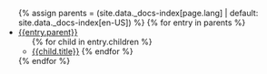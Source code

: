 <ul>
{% assign parents = (site.data._docs-index[page.lang] | default: site.data._docs-index[en-US]) %}
{% for entry in parents %}
  <li><a class="current no-outline" href="#">{{entry.parent}}</a>
    <input id="item-checkbox-{{forloop.index}}" type="hidden" />
    <label for="item-checkbox-{{forloop.index}}" data-toggle="collapse" data-target="#item-ul-{{forloop.index}}"></label>
    <ul class="collapse in" id="item-ul-{{forloop.index}}">
    {% for child in entry.children %}
      <li><a href="{{child.link}}">{{child.title}}</a>
    {% endfor %}
    </ul>
  </li>
{% endfor %}
</ul>


